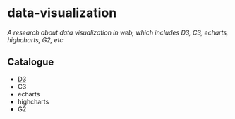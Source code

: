 data-visualization
===
*A research about data visualization in web, which includes D3, C3, echarts, highcharts, G2,  etc*

## Catalogue

* [D3](https://github.com/KristenXu/data-visualization/tree/master/D3)
* C3
* echarts
* highcharts
* G2


